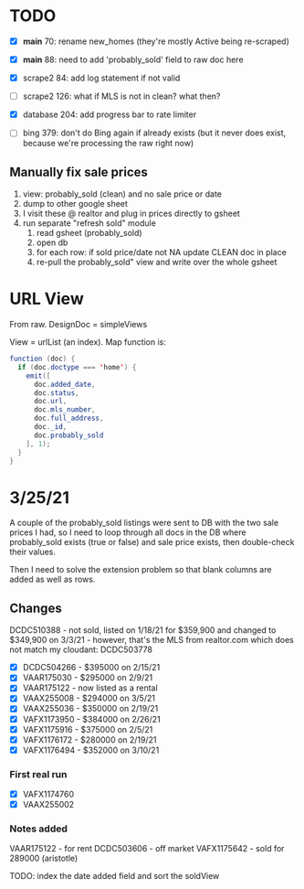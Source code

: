 # TODO

* [x] __main__ 70: rename new_homes (they're mostly Active being re-scraped)
* [x] __main__ 88: need to add 'probably_sold' field to raw doc here

* [x] scrape2 84: add log statement if not valid
* [ ] scrape2 126: what if MLS is not in clean? what then?

* [x] database 204: add progress bar to rate limiter

* [ ] bing 379: don't do Bing again if already exists (but it never does exist, because we're
processing the raw right now)

## Manually fix sale prices
1. view: probably_sold (clean) and no sale price or date
2. dump to other google sheet
3. I visit these @ realtor and plug in prices directly to gsheet
4. run separate "refresh sold" module
	1. read gsheet (probably_sold)
	2. open db
	3. for each row:
		if sold price/date not NA
		update CLEAN doc in place
	4. re-pull the probably_sold" view and write over the whole gsheet

# URL View
From raw. DesignDoc = simpleViews

View = urlList (an index). Map function is: 
```java
function (doc) {
  if (doc.doctype === 'home') {
    emit([
      doc.added_date,
      doc.status,
      doc.url,
      doc.mls_number,
      doc.full_address,
      doc._id,
	  doc.probably_sold
    ], 1);
  }
}
```

# 3/25/21

A couple of the probably_sold listings were sent to DB with the two sale prices I had, so I need to loop through all
docs in the DB where probably_sold exists (true or false) and sale price exists, then double-check their values.

Then I need to solve the extension problem so that blank columns are added as well as rows.

## Changes
DCDC510388 - not sold, listed on 1/18/21 for $359,900 and changed to $349,900 on  3/3/21
	- however, that's the MLS from realtor.com which does not match my cloudant: DCDC503778

* [x] DCDC504266 - $395000 on 2/15/21
* [x] VAAR175030 - $295000 on 2/9/21
* [x] VAAR175122 - now listed as a rental
* [x] VAAX255008 - $294000 on 3/5/21
* [x] VAAX255036 - $350000 on 2/19/21
* [x] VAFX1173950 - $384000 on 2/26/21
* [x] VAFX1175916 - $375000 on 2/5/21
* [x] VAFX1176172 - $280000 on 2/19/21
* [x] VAFX1176494 - $352000 on 3/10/21

### First real run
* [x] VAFX1174760
* [x] VAAX255002

### Notes added
VAAR175122 - for rent
DCDC503606 - off market
VAFX1175642 - sold for 289000 (aristotle)

TODO: index the date added field and sort the soldView 
